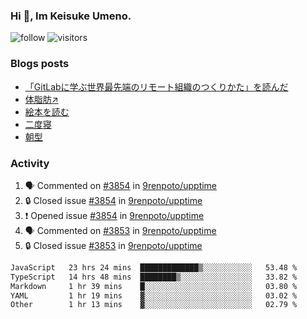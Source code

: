 ### Hi 👋, Im Keisuke Umeno.

<!--
**9renpoto/9renpoto** is a ✨ _special_ ✨ repository because its `README.md` (this file) appears on your GitHub profile.

Here are some ideas to get you started:

- 🔭 I’m currently working on ...
- 🌱 I’m currently learning ...
- 👯 I’m looking to collaborate on ...
- 🤔 I’m looking for help with ...
- 💬 Ask me about ...
- 📫 How to reach me: ...
- 😄 Pronouns: ...
- ⚡ Fun fact: ...
-->

![follow](https://img.shields.io/github/followers/9renpoto?label=Follow&style=social)
![visitors](https://komarev.com/ghpvc/?username=9renpoto&label=Profile%20views&color=0e75b6&style=flat)

### Blogs posts

<!-- BLOG-POST-LIST:START -->
- [「GitLabに学ぶ世界最先端のリモート組織のつくりかた」を読んだ](https://9renpoto.win/entry/2024/09/10/remote_organization)
- [体脂肪↗](https://9renpoto.win/entry/2024/08/12/gaining_fat)
- [絵本を読む](https://9renpoto.win/entry/2024/07/26/picture_book)
- [二度寝](https://9renpoto.win/entry/2024/07/18/going_back_to_sleep)
- [朝型](https://9renpoto.win/entry/2024/05/29/im-an-early)
<!-- BLOG-POST-LIST:END -->

### Activity

<!--START_SECTION:activity-->
1. 🗣 Commented on [#3854](https://github.com/9renpoto/upptime/issues/3854#issuecomment-2430114951) in [9renpoto/upptime](https://github.com/9renpoto/upptime)
2. 🔒 Closed issue [#3854](https://github.com/9renpoto/upptime/issues/3854) in [9renpoto/upptime](https://github.com/9renpoto/upptime)
3. ❗ Opened issue [#3854](https://github.com/9renpoto/upptime/issues/3854) in [9renpoto/upptime](https://github.com/9renpoto/upptime)
4. 🗣 Commented on [#3853](https://github.com/9renpoto/upptime/issues/3853#issuecomment-2430017563) in [9renpoto/upptime](https://github.com/9renpoto/upptime)
5. 🔒 Closed issue [#3853](https://github.com/9renpoto/upptime/issues/3853) in [9renpoto/upptime](https://github.com/9renpoto/upptime)
<!--END_SECTION:activity-->

<!--START_SECTION:waka-->

```txt
JavaScript   23 hrs 24 mins  █████████████▒░░░░░░░░░░░   53.48 %
TypeScript   14 hrs 48 mins  ████████▒░░░░░░░░░░░░░░░░   33.82 %
Markdown     1 hr 39 mins    █░░░░░░░░░░░░░░░░░░░░░░░░   03.80 %
YAML         1 hr 19 mins    ▓░░░░░░░░░░░░░░░░░░░░░░░░   03.02 %
Other        1 hr 13 mins    ▓░░░░░░░░░░░░░░░░░░░░░░░░   02.79 %
```

<!--END_SECTION:waka-->
